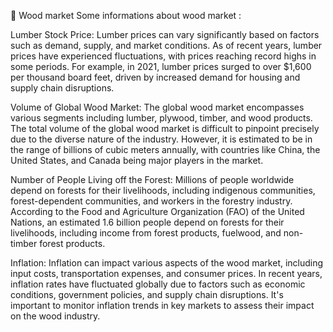 🌳
Wood market
Some informations about wood market :

Lumber Stock Price: Lumber prices can vary significantly based on factors such as demand, supply, and market conditions. As of recent years, lumber prices have experienced fluctuations, with prices reaching record highs in some periods. For example, in 2021, lumber prices surged to over $1,600 per thousand board feet, driven by increased demand for housing and supply chain disruptions.

Volume of Global Wood Market: The global wood market encompasses various segments including lumber, plywood, timber, and wood products. The total volume of the global wood market is difficult to pinpoint precisely due to the diverse nature of the industry. However, it is estimated to be in the range of billions of cubic meters annually, with countries like China, the United States, and Canada being major players in the market.

Number of People Living off the Forest: Millions of people worldwide depend on forests for their livelihoods, including indigenous communities, forest-dependent communities, and workers in the forestry industry. According to the Food and Agriculture Organization (FAO) of the United Nations, an estimated 1.6 billion people depend on forests for their livelihoods, including income from forest products, fuelwood, and non-timber forest products.

Inflation: Inflation can impact various aspects of the wood market, including input costs, transportation expenses, and consumer prices. In recent years, inflation rates have fluctuated globally due to factors such as economic conditions, government policies, and supply chain disruptions. It's important to monitor inflation trends in key markets to assess their impact on the wood industry.
